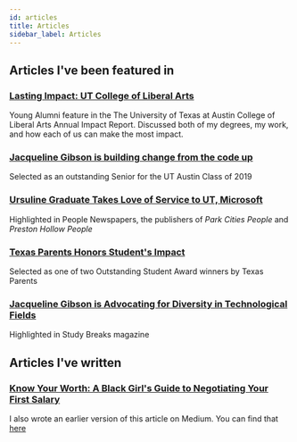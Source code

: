 ```yaml
---
id: articles
title: Articles
sidebar_label: Articles
---
```

## Articles I've been featured in 
### [Lasting Impact: UT College of Liberal Arts](https://issuu.com/collegeofliberalarts/docs/annual_impact_report_18_19/30)
Young Alumni feature in the The University of Texas at Austin College of Liberal Arts Annual Impact Report. Discussed both of my degrees, my work, and how each of us can make the most impact.

### [Jacqueline Gibson is building change from the code up](https://news.utexas.edu/2019/05/15/jacqueline-gibson-is-building-change-from-the-code-up/?utm_source=facebook&utm_medium=referral&utm_campaign=&fbclid=IwAR3kbkNRZaoSVy0wzWnkVbhZ3yuLnXMnxoYOLbilGiy_L5aEky0kGJyBHUU) 
Selected as an outstanding Senior for the UT Austin Class of 2019


### [Ursuline Graduate Takes Love of Service to UT, Microsoft](https://www.peoplenewspapers.com/2019/08/09/ursuline-graduate-takes-love-of-service-to-ut-microsoft/)
Highlighted in People Newspapers, the publishers of _Park Cities People_ and _Preston Hollow People_

### [Texas Parents Honors Student's Impact](https://utcampuslifeupdate.tumblr.com/post/184062806533/texas-parents-honors-students-impact)
Selected as one of two Outstanding Student Award winners by Texas Parents

### [Jacqueline Gibson is Advocating for Diversity in Technological Fields](https://studybreaks.com/students/university-texas-jacqueline-gibson/)
Highlighted in Study Breaks magazine

## Articles I've written
### [Know Your Worth: A Black Girl's Guide to Negotiating Your First Salary](https://peopleofcolorintech.com/articles/know-your-worth-a-black-girls-guide-to-negotiating-your-first-salary/)
I also wrote an earlier version of this article on Medium. You can find that [here](https://medium.com/@jacqueline.gibson_11177/know-your-worth-a-guide-to-negotiating-your-first-salary-c14474aa59f6)